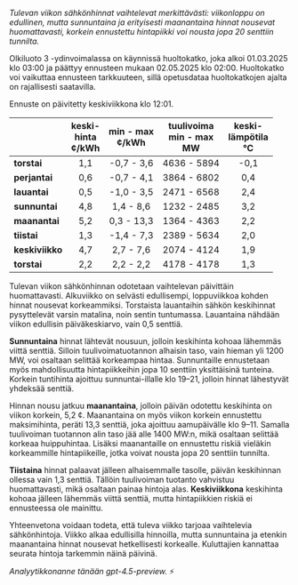 *Tulevan viikon sähkönhinnat vaihtelevat merkittävästi: viikonloppu on edullinen, mutta sunnuntaina ja erityisesti maanantaina hinnat nousevat huomattavasti, korkein ennustettu hintapiikki voi nousta jopa 20 senttiin tunnilta.*

Olkiluoto 3 -ydinvoimalassa on käynnissä huoltokatko, joka alkoi 01.03.2025 klo 03:00 ja päättyy ennusteen mukaan 02.05.2025 klo 02:00. Huoltokatko voi vaikuttaa ennusteen tarkkuuteen, sillä opetusdataa huoltokatkojen ajalta on rajallisesti saatavilla.

Ennuste on päivitetty keskiviikkona klo 12:01.

|            | keski-<br>hinta<br>¢/kWh | min - max<br>¢/kWh | tuulivoima<br>min - max<br>MW | keski-<br>lämpötila<br>°C |
|:-----------|:------------------------:|:------------------:|:----------------------------:|:-------------------------:|
| **torstai**     |           1,1            |    -0,7 - 3,6      |         4636 - 5894          |            -0,1           |
| **perjantai**   |           0,6            |    -0,7 - 4,1      |         3864 - 6802          |             0,4           |
| **lauantai**    |           0,5            |    -1,0 - 3,5      |         2471 - 6568          |             2,4           |
| **sunnuntai**   |           4,8            |     1,4 - 8,6      |         1232 - 2485          |             3,2           |
| **maanantai**   |           5,2            |    0,3 - 13,3      |         1364 - 4363          |             2,2           |
| **tiistai**     |           1,3            |    -1,4 - 7,3      |         2389 - 5634          |             2,0           |
| **keskiviikko** |           4,7            |     2,7 - 7,6      |         2074 - 4124          |             1,9           |
| **torstai**     |           2,2            |     2,2 - 2,2      |         4178 - 4178          |             1,3           |

Tulevan viikon sähkönhinnan odotetaan vaihtelevan päivittäin huomattavasti. Alkuviikko on selvästi edullisempi, loppuviikkoa kohden hinnat nousevat korkeammiksi. Torstaista lauantaihin sähkön keskihinnat pysyttelevät varsin matalina, noin sentin tuntumassa. Lauantaina nähdään viikon edullisin päiväkeskiarvo, vain 0,5 senttiä.

**Sunnuntaina** hinnat lähtevät nousuun, jolloin keskihinta kohoaa lähemmäs viittä senttiä. Silloin tuulivoimatuotannon alhaisin taso, vain hieman yli 1200 MW, voi osaltaan selittää korkeampaa hintaa. Sunnuntaille ennustetaan myös mahdollisuutta hintapiikkeihin jopa 10 senttiin yksittäisinä tunteina. Korkein tuntihinta ajoittuu sunnuntai-illalle klo 19–21, jolloin hinnat lähestyvät yhdeksää senttiä.

Hinnan nousu jatkuu **maanantaina**, jolloin päivän odotettu keskihinta on viikon korkein, 5,2 ¢. Maanantaina on myös viikon korkein ennustettu maksimihinta, peräti 13,3 senttiä, joka ajoittuu aamupäivälle klo 9–11. Samalla tuulivoiman tuotannon alin taso jää alle 1400 MW:n, mikä osaltaan selittää korkeaa huippuhintaa. Lisäksi maanantaille on ennustettu riskiä vieläkin korkeammille hintapiikeille, jotka voivat nousta jopa 20 senttiin tunnilta.

**Tiistaina** hinnat palaavat jälleen alhaisemmalle tasolle, päivän keskihinnan ollessa vain 1,3 senttiä. Tällöin tuulivoiman tuotanto vahvistuu huomattavasti, mikä osaltaan painaa hintoja alas. **Keskiviikkona** keskihinta kohoaa jälleen lähemmäs viittä senttiä, mutta hintapiikkien riskiä ei ennusteessa ole mainittu.

Yhteenvetona voidaan todeta, että tuleva viikko tarjoaa vaihtelevia sähkönhintoja. Viikko alkaa edullisilla hinnoilla, mutta sunnuntaina ja etenkin maanantaina hinnat nousevat hetkellisesti korkealle. Kuluttajien kannattaa seurata hintoja tarkemmin näinä päivinä.

*Analyytikkonanne tänään gpt-4.5-preview.* ⚡

